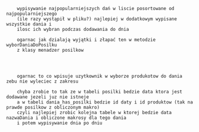         wypisywanie najpopularniejszych dań w liscie posortowane od najpopularniejszego
        (ile razy wystąpił w pliku?) najlepiej w dodatkowym wypisane wszystkie dania i
        ilosc ich wybran podczas dodawania do dnia

        ogarnac jak dzialają wyjątki i złapać ten w metodzie wyborDaniaDoPosilku
        z klasy menadzer posilkow




        ogarnac to co wpisuje uzytkownik w wyborze produkotow do dania zebu nie wyleciec z zakresu

        chyba zrobie to tak ze w tabeli posilki bedzie data ktora jest dodawane jezeli juz nie istneje
        a w tabeli dania_has_posilki bedzie id daty i id produktow (tak na prawde posilkow z obliczonym makro)
        czyli najlepiej zrobic kolejna tabele w ktorej bedzie data nazwaDania i obliczone makrosy dla tego dania 
        i potem wypisywanie dnia po dniu 

